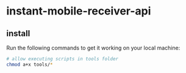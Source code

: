# instant-mobile-receiver-api

## install

Run the following commands to get it working on your local machine:

```sh
# allow executing scripts in tools folder
chmod a+x tools/*
```